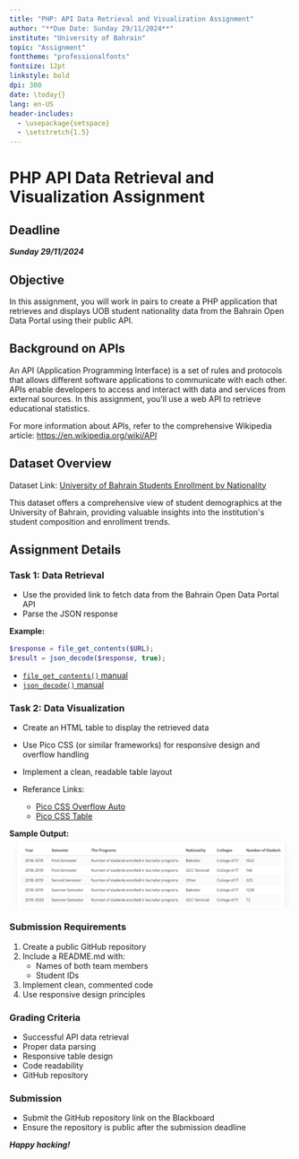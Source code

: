```yaml
---
title: "PHP: API Data Retrieval and Visualization Assignment"
author: "**Due Date: Sunday 29/11/2024**"
institute: "University of Bahrain"
topic: "Assignment"
fonttheme: "professionalfonts"
fontsize: 12pt
linkstyle: bold
dpi: 300
date: \today{}
lang: en-US
header-includes:
  - \usepackage{setspace}
  - \setstretch{1.5}
---
```

# PHP API Data Retrieval and Visualization Assignment

## Deadline
***Sunday 29/11/2024***

## Objective
In this assignment, you will work in pairs to create a PHP application that retrieves and displays UOB student nationality data from the Bahrain Open Data Portal using their public API.

## Background on APIs
An API (Application Programming Interface) is a set of rules and protocols that allows different software applications to communicate with each other. APIs enable developers to access and interact with data and services from external sources. In this assignment, you'll use a web API to retrieve educational statistics.

For more information about APIs, refer to the comprehensive Wikipedia article: https://en.wikipedia.org/wiki/API

## Dataset Overview
Dataset Link: [University of Bahrain Students Enrollment by Nationality](https://data.gov.bh/explore/dataset/01-statistics-of-students-nationalities_updated)

This dataset offers a comprehensive view of student demographics at the University of Bahrain, providing valuable insights into the institution's student composition and enrollment trends.

## Assignment Details

### Task 1: Data Retrieval
- Use the provided link to fetch data from the Bahrain Open Data Portal API
- Parse the JSON response

**Example:**

```php
$response = file_get_contents($URL);
$result = json_decode($response, true);
```

- [`file_get_contents()` manual](https://www.php.net/manual/en/function.file-get-contents.php)
- [`json_decode()` manual](https://www.php.net/manual/en/function.json-decode.php)

### Task 2: Data Visualization
- Create an HTML table to display the retrieved data
- Use Pico CSS (or similar frameworks) for responsive design and overflow handling
- Implement a clean, readable table layout

- Referance Links:
  - [Pico CSS Overflow Auto](https://picocss.com/docs/overflow-auto)
  - [Pico CSS Table](https://picocss.com/docs/table)

**Sample Output:**
![sample table output](../img/a2.png)

### Submission Requirements
1. Create a public GitHub repository
2. Include a README.md with:
   - Names of both team members
   - Student IDs
3. Implement clean, commented code
5. Use responsive design principles

### Grading Criteria
- Successful API data retrieval
- Proper data parsing
- Responsive table design
- Code readability
- GitHub repository

### Submission
- Submit the GitHub repository link on the Blackboard
- Ensure the repository is public after the submission deadline

***Happy hacking!***